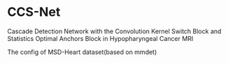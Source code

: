 # CCS-Net
Cascade Detection Network with the Convolution Kernel Switch Block and Statistics Optimal Anchors Block in Hypopharyngeal Cancer MRI

The config of MSD-Heart dataset(based on mmdet)
